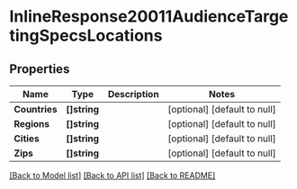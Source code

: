 # InlineResponse20011AudienceTargetingSpecsLocations

## Properties
Name | Type | Description | Notes
------------ | ------------- | ------------- | -------------
**Countries** | **[]string** |  | [optional] [default to null]
**Regions** | **[]string** |  | [optional] [default to null]
**Cities** | **[]string** |  | [optional] [default to null]
**Zips** | **[]string** |  | [optional] [default to null]

[[Back to Model list]](../README.md#documentation-for-models) [[Back to API list]](../README.md#documentation-for-api-endpoints) [[Back to README]](../README.md)

